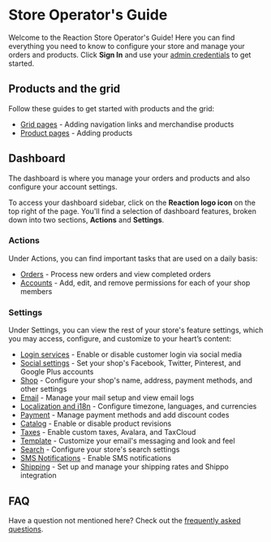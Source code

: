 # Store Operator's Guide

Welcome to the Reaction Store Operator's Guide! Here you can find everything you need to know to configure your store and manage your orders and products. Click **Sign In** and use your [admin credentials](https://docs.reactioncommerce.com/reaction-docs/master/installation) to get started.

## Products and the grid

Follow these guides to get started with products and the grid:

-   [Grid pages](/admin/navigation-bar-and-grid.md) - Adding navigation links and merchandise products
-   [Product pages](/admin/products.md) - Adding products

## Dashboard

The dashboard is where you manage your orders and products and also configure your account settings.

To access your dashboard sidebar, click on the **Reaction logo icon** on the top right of the page. You'll find a selection of dashboard features, broken down into two sections, **Actions** and **Settings**.

### Actions

Under Actions, you can find important tasks that are used on a daily basis:

-   [Orders](/admin/dashboard/orders-admin.md) - Process new orders and view completed orders
-   [Accounts](/admin/dashboard/accounts.md) - Add, edit, and remove permissions for each of your shop members

### Settings

Under Settings, you can view the rest of your store's feature settings, which you may access, configure, and customize to your heart’s content:

-   [Login services](/admin/dashboard/login-auth-services.md) - Enable or disable customer login via social media
-   [Social settings](/admin/dashboard/social-settings.md) - Set your shop's Facebook, Twitter, Pinterest, and Google Plus accounts
-   [Shop](/admin/dashboard/shop-admin.md) - Configure your shop's name, address, payment methods, and other settings
-   [Email](/admin/dashboard/email-admin.md) - Manage your mail setup and view email logs
-   [Localization and i18n](/admin/dashboard/localization-and-i18n.md) - Configure timezone, languages, and currencies
-   [Payment](/admin/dashboard/payment.md) - Manage payment methods and add discount codes
-   [Catalog](/admin/dashboard/catalog.md) - Enable or disable product revisions
-   [Taxes](/admin/dashboard/tax.md) - Enable custom taxes, Avalara, and TaxCloud
-   [Template](/admin/dashboard/template.md) - Customize your email's messaging and look and feel
-   [Search](/admin/dashboard/search.md) - Configure your store's search settings
-   [SMS Notifications](/admin/dashboard/sms-notifications.md) - Enable SMS notifications
-   [Shipping](/admin/dashboard/shipping-admin.md) - Set up and manage your shipping rates and Shippo integration

## FAQ

Have a question not mentioned here? Check out the [frequently asked questions](/admin/faq.md).
